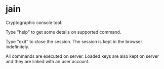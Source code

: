 # jain

Cryptographic console tool.

Type "help" to get some details on supported command.

Type "exit" to close the session. The session is kept in the browser indefinitely.

All commands are executed on server. Loaded keys are also kept on server and they are linked with an user account.
